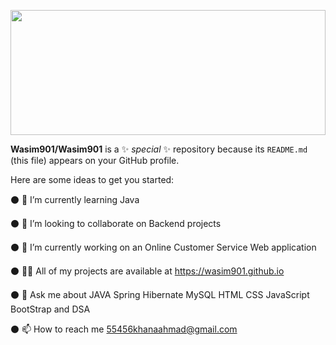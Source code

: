 
<p align="center">
  <img src="https://github.com/Wasim901/Wasim901/assets/119388217/b480d463-f3f3-414c-8743-1102ef1b15e9" width="100%" height="200px">
</p>



**Wasim901/Wasim901** is a ✨ _special_ ✨ repository because its `README.md` (this file) appears on your GitHub profile.

Here are some ideas to get you started:

⚫ 🌱 I’m currently learning Java

⚫ 👯 I’m looking to collaborate on Backend projects

⚫ 🔭 I’m currently working on an Online Customer Service Web application

⚫ 👨‍💻 All of my projects are available at https://wasim901.github.io

⚫ 💬 Ask me about JAVA Spring Hibernate MySQL HTML CSS JavaScript BootStrap and DSA

⚫ 📫 How to reach me 55456khanaahmad@gmail.com
